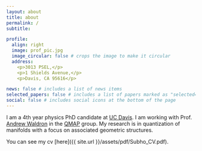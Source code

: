 ```yaml
---
layout: about
title: about
permalink: /
subtitle:  

profile:
  align: right
  image: prof_pic.jpg
  image_circular: false # crops the image to make it circular
  address: 
    <p>3013 PSEL,</p>
    <p>1 Shields Avenue,</p>
    <p>Davis, CA 95616</p>

news: false # includes a list of news items
selected_papers: false # includes a list of papers marked as "selected={true}"
social: false # includes social icons at the bottom of the page
---
```



I am a 4th year physics PhD candidate at <a href='https://physics.ucdavis.edu/'>UC Davis</a>. I am working with Prof. <a href='https://www.math.ucdavis.edu/people/general-profile?fac_id=wally'>Andrew Waldron</a> in the <a href='https://qmap.ucdavis.edu'>QMAP</a> group. My research is in quantization of manifolds with a focus on associated geometric structures.

You can see my cv [here]({{ site.url }}/assets/pdf/Subho_CV.pdf).  
